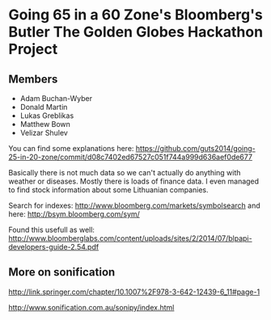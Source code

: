 Going 65 in a 60 Zone's Bloomberg's Butler The Golden Globes Hackathon Project
==============================================================================
## Members

* Adam Buchan-Wyber
* Donald Martin
* Lukas Greblikas
* Matthew Bown
* Velizar Shulev

You can find some explanations here: https://github.com/guts2014/going-25-in-20-zone/commit/d08c7402ed67527c051f744a999d636aef0de677

Basically there is not much data so we can't actually do anything with weather or diseases. Mostly there is loads of finance data. I even managed to find stock information about some Lithuanian companies. 

Search for indexes: http://www.bloomberg.com/markets/symbolsearch and here: http://bsym.bloomberg.com/sym/

Found this usefull as well: http://www.bloomberglabs.com/content/uploads/sites/2/2014/07/blpapi-developers-guide-2.54.pdf

## More on sonification

http://link.springer.com/chapter/10.1007%2F978-3-642-12439-6_11#page-1

http://www.sonification.com.au/sonipy/index.html
